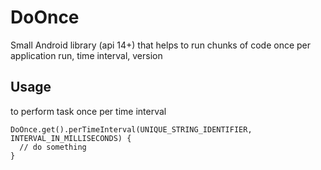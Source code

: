 # DoOnce

Small Android library (api 14+) that helps to run chunks of code once per application run, time interval, version

## Usage

to perform task once per time interval
```
DoOnce.get().perTimeInterval(UNIQUE_STRING_IDENTIFIER, INTERVAL_IN_MILLISECONDS) {                  
  // do something
}
```
